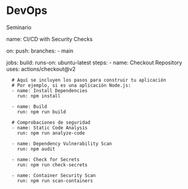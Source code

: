# DevOps
Seminario

name: CI/CD with Security Checks

on:
  push:
    branches:
      - main

jobs:
  build:
    runs-on: ubuntu-latest
    steps:
      - name: Checkout Repository
        uses: actions/checkout@v2

      # Aquí se incluyen los pasos para construir tu aplicación
      # Por ejemplo, si es una aplicación Node.js:
      - name: Install Dependencies
        run: npm install

      - name: Build
        run: npm run build

      # Comprobaciones de seguridad
      - name: Static Code Analysis
        run: npm run analyze-code

      - name: Dependency Vulnerability Scan
        run: npm audit

      - name: Check for Secrets
        run: npm run check-secrets

      - name: Container Security Scan
        run: npm run scan-containers
